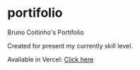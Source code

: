 # portifolio
Bruno Coitinho's Portifolio

Created for present my currently skill level.

Available in Vercel: [Click here](https://portifolio-omega-henna.vercel.app/)
